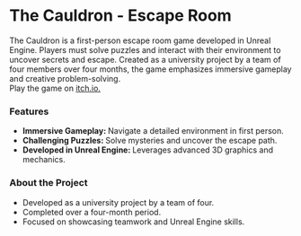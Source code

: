<h1>The Cauldron - Escape Room</h1>
The Cauldron is a first-person escape room game developed in Unreal Engine. Players must solve puzzles and interact with their environment to uncover secrets and escape. Created as a university project by a team of four members over four months, the game emphasizes immersive gameplay and creative problem-solving.
<br>
Play the game on <a href="https://retratos.itch.io/the-cauldron">itch.io.</a>
<h3>Features</h3>
<ul>
  <li> <b>Immersive Gameplay: </b>Navigate a detailed environment in first person. </li>
  <li> <b>Challenging Puzzles: </b>Solve mysteries and uncover the escape path. </li>
  <li> <b>Developed in Unreal Engine: </b> Leverages advanced 3D graphics and mechanics. </li>
</ul>

<h3>About the Project</h3>
<ul>
  <li>Developed as a university project by a team of four.</li>
  <li>Completed over a four-month period.</li>
  <li>Focused on showcasing teamwork and Unreal Engine skills.</li>
</ul>
